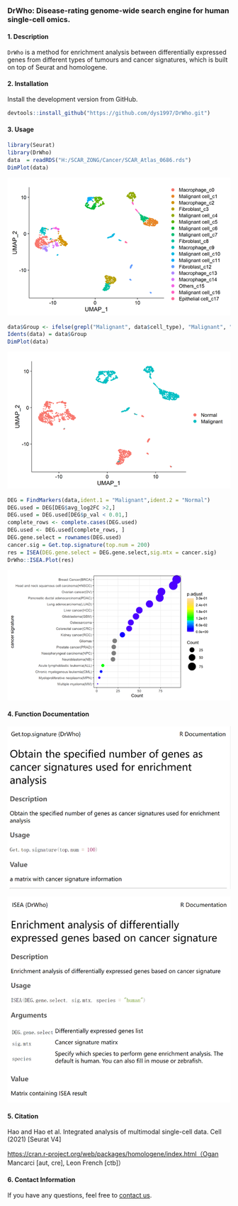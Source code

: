 ### DrWho: Disease-rating genome-wide search engine for human single-cell omics. 

#### 1. Description

`DrWho` is a method for enrichment analysis between differentially expressed genes from different types of tumours and cancer signatures, which is built on top of Seurat and homologene.

#### 2. Installation

Install the development version from GitHub.

```R
devtools::install_github("https://github.com/dys1997/DrWho.git")
```

#### 3. Usage

```R
library(Seurat)
library(DrWho)
data  = readRDS("H:/SCAR_ZONG/Cancer/SCAR_Atlas_0686.rds")
DimPlot(data)
```

![Picture1](pic/Picture1.png)

```R
data$Group <- ifelse(grepl("Malignant", data$cell_type), "Malignant", "Normal")
Idents(data) = data$Group
DimPlot(data)
```

![Picture2](pic/Picture2.png)

```r
DEG = FindMarkers(data,ident.1 = "Malignant",ident.2 = "Normal")
DEG.used = DEG[DEG$avg_log2FC >2,]
DEG.used = DEG.used[DEG$p_val < 0.01,]
complete_rows <- complete.cases(DEG.used)
DEG.used <- DEG.used[complete_rows, ]
DEG.gene.select = rownames(DEG.used)
cancer.sig = Get.top.signature(top.num = 200)
res = ISEA(DEG.gene.select = DEG.gene.select,sig.mtx = cancer.sig)
DrWho::ISEA.Plot(res)
```

![Picture3](pic\Picture3.png)

#### 4. Function Documentation

![Picture4](pic\Picture4.png)

![Picture4](pic\Picture5.png)

#### 5. Citation

Hao and Hao et al. Integrated analysis of multimodal single-cell data. Cell (2021) [Seurat V4]

https://cran.r-project.org/web/packages/homologene/index.html（Ogan Mancarci [aut, cre], Leon French [ctb]）

#### 6. Contact Information

If you have any questions, feel free to [contact us](https://github.com/dys1997/DrWho?tab=readme-ov-file).

